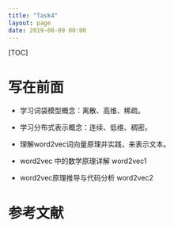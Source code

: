 ```yaml
---
title: "Task4"
layout: page
date: 2019-08-09 00:00
---
```

[TOC]

# 写在前面
- 学习词袋模型概念：离散、高维、稀疏。


- 学习分布式表示概念：连续、低维、稠密。


- 理解word2vec词向量原理并实践，来表示文本。


- word2vec 中的数学原理详解  word2vec1 


- word2vec原理推导与代码分析  word2vec2
# 参考文献